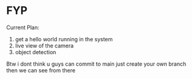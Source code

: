 # FYP

Current Plan:
1. get a hello world running in the system
2. live view of the camera
3. object detection



Btw i dont think u guys can commit to main just create your own branch then we can see from there
